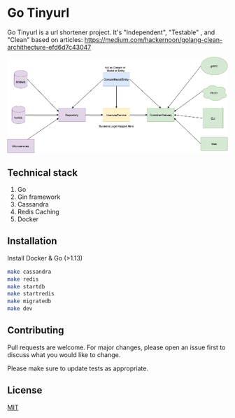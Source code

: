 # Go Tinyurl

Go Tinyurl is a url shortener project. It's "Independent", "Testable" , and "Clean" based on articles: https://medium.com/hackernoon/golang-clean-archithecture-efd6d7c43047

![Image](clean-arch.png "clean-arch")

## Technical stack
1. Go
2. Gin framework
3. Cassandra
4. Redis Caching
5. Docker

## Installation

Install Docker & Go (>1.13)

```bash
make cassandra
make redis
make startdb
make startredis
make migratedb
make dev
```

## Contributing
Pull requests are welcome. For major changes, please open an issue first to discuss what you would like to change.

Please make sure to update tests as appropriate.

## License
[MIT](https://choosealicense.com/licenses/mit/)